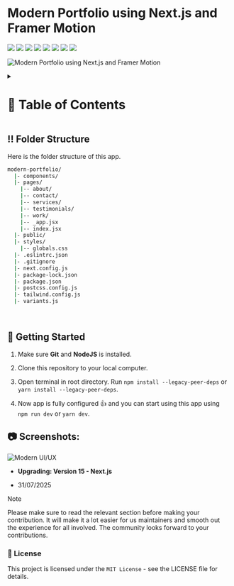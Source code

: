 <a name="readme-top"></a>

# Modern Portfolio using Next.js and Framer Motion

![](https://komarev.com/ghpvc/?username=mscbuild) 
 ![](https://img.shields.io/github/license/mscbuild/3d-site) 
 ![](https://img.shields.io/github/repo-size/mscbuild/3d-site)
![](https://img.shields.io/badge/PRs-Welcome-green)
![](https://img.shields.io/badge/code%20style-next-green)
![](https://img.shields.io/github/stars/mscbuild)
![](https://img.shields.io/badge/Topic-Github-lighred)
![](https://img.shields.io/website?url=https%3A%2F%2Fgithub.com%2Fmscbuild)


![Modern Portfolio using Next.js and Framer Motion](/.github/images/img_main.png "Modern Portfolio using Next.js and Framer Motion")

 
<!-- Table of Contents -->
<details>

<summary>

# :notebook_with_decorative_cover: Table of Contents

</summary>

- [Folder Structure](#bangbang-folder-structure)
- [Getting Started](#toolbox-getting-started)
- [Screenshots](#camera-screenshots)
- [Tech Stack](#gear-tech-stack)
- [Stats](#wrench-stats)
- [Contribute](#raised_hands-contribute)
- [Acknowledgements](#gem-acknowledgements)
- [Buy Me a Coffee](#coffee-buy-me-a-coffee)
- [Follow Me](#rocket-follow-me)
- [Learn More](#books-learn-more)
- [Deploy on Vercel](#page_with_curl-deploy-on-vercel)
- [Give A Star](#star-give-a-star)
- [Star History](#star2-star-history)
- [Give A Star](#star-give-a-star)

</details>

## :bangbang: Folder Structure

Here is the folder structure of this app.

```bash
modern-portfolio/
  |- components/
  |- pages/
    |-- about/
    |-- contact/
    |-- services/
    |-- testimonials/
    |-- work/
    |-- _app.jsx
    |-- index.jsx
  |- public/
  |- styles/
    |-- globals.css
  |- .eslintrc.json
  |- .gitignore
  |- next.config.js
  |- package-lock.json
  |- package.json
  |- postcss.config.js
  |- tailwind.config.js
  |- variants.js
```

<br />

## :toolbox: Getting Started

1. Make sure **Git** and **NodeJS** is installed.

2. Clone this repository to your local computer.

3. Open terminal in root directory. Run `npm install --legacy-peer-deps` or `yarn install --legacy-peer-deps`.

4. Now app is fully configured 👍 and you can start using this app using `npm run dev` or `yarn dev`.

## :camera: Screenshots:

![Modern UI/UX](/.github/images/img1.png "Modern UI/UX")

 
- **Upgrading: Version 15 - Next.js**

-  31/07/2025

> [!NOTE]
> Please make sure to read the relevant section before making your contribution. It will make it a lot easier for us maintainers and smooth out the experience for all involved. The community looks forward to your contributions.

 ### 📝 License

This project is licensed under the `MIT License` - see the LICENSE file for details.

